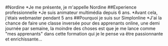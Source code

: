 #Nordine
*Je me présente, je m'appelle Nordine
##Experience professionnelle
*Je suis animateur multimédia depuis 6 ans.
*Avant cela, j'étais webmaster pendant 5 ans
##Pourquoi je suis sur Simplonline
*J'ai la chance de faire une classe inversée pour des apprenants online, une demi journée par semaine, la moindre des choses est que je me lance comme "mes apprenants" dans cette formation qui je le pense va être passionnante et enrichissante...
